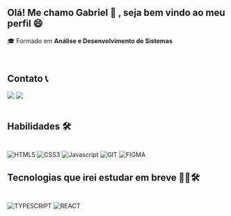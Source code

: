 ## Olá! Me chamo Gabriel 👋 , seja bem vindo ao meu perfil 😄

<p>🎓 Formado em <b>Análise e Desenvolvimento de Sistemas</b></p>

<br>

## Contato 📞

<div>
  <a href="https://https://www.linkedin.com/in/dev-gabriel-gomes/" target="_blank"><img src="https://img.shields.io/badge/-LinkedIn-%230077B5?style=for-the-badge&logo=linkedin&logoColor=white" target="_blank"></a> 
  <a href = "mailto:gabrieelgomes73@gmail.com"><img src="https://img.shields.io/badge/-Gmail-%23333?style=for-the-badge&logo=gmail&logoColor=white" target="_blank"></a>
</div>

<br>



## Habilidades 🛠️

<div style="display: inline_block"><br>
  <img align="center" alt="HTML5" src="https://img.shields.io/badge/HTML5-E34F26?style=for-the-badge&logo=html5&logoColor=white">
  <img align="center" alt="CSS3" src="https://img.shields.io/badge/CSS3-1572B6?style=for-the-badge&logo=css3&logoColor=white">
  <img align="center" alt="Javascript" src="https://img.shields.io/badge/JavaScript-F7DF1E?style=for-the-badge&logo=javascript&logoColor=black">
  <img align="center" alt="GIT" src="(https://img.shields.io/badge/git-%23F05033.svg?style=for-the-badge&logo=git&logoColor=white)">
  <img align="center" alt="FIGMA" src="![Figma](https://img.shields.io/badge/figma-%23F24E1E.svg?style=for-the-badge&logo=figma&logoColor=white)">
</div>

## Tecnologias que irei estudar em breve 👨‍💻🛠️

<div style="display: inline_block"><br>
  <img align="center" alt="TYPESCRIPT" src="![TypeScript](https://img.shields.io/badge/typescript-%23007ACC.svg?style=for-the-badge&logo=typescript&logoColor=white)">
  <img align="center" alt="REACT" src="![React](https://img.shields.io/badge/react-%2320232a.svg?style=for-the-badge&logo=react&logoColor=%2361DAFB)">
</div>



